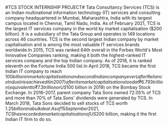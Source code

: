 #TCS STOCK INTERNSHIP PROJECT#
 Tata Consultancy Services (TCS) is an Indian multinational information technology (IT)
 services and consulting company headquartered in Mumbai, Maharashtra, India with
 its largest campus located in Chennai, Tamil Nadu, India. As of February 2021, TCS is
 the largest IT services company in the world by market capitalisation ($200 billion). It is
 a subsidiary of the Tata Group and operates in 149 locations across 46 countries.
TCS is the second largest Indian company by market capitalisation and is among the
 most valuable IT services brands worldwide.In 2015, TCS was ranked 64th overall in
 the Forbes World's Most Innovative Companies ranking, making it both the
 highest-ranked IT services company and the top Indian company. As of 2018, it is
 ranked eleventh on the Fortune India 500 list.In April 2018, TCS became the first
 Indian IT company to reach $100 billion in market capitalisation and second Indian
 company ever (after Reliance Industries achieved it in 2007) after its market
 capitalisation stood at ₹6.793 trillion (equivalent to ₹7.3 trillion or US$100 billion in
 2019) on the Bombay Stock Exchange.
 In 2016–2017, parent company Tata Sons owned 72.05% of TCS and more than 70%
 of Tata Sons' dividends were generated by TCS. In March 2018, Tata Sons decided to
 sell stocks of TCS worth $1.25 billion in a bulk deal.As of 15 September 2021, TCS has
 recorded a market capitalisation of US$200 billion, making it the first Indian IT firm to
 do so.

